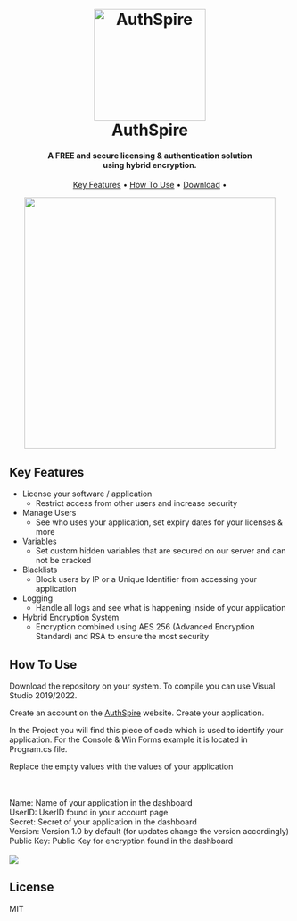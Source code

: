 
<h1 align="center">
  <br>
  <a href="https://authspire.com"><img src="https://i.ibb.co/KxvFZ5B/logo.png" alt="AuthSpire" width="200"></a>
  <br>
  AuthSpire
  <br>
</h1>

<h4 align="center">A FREE and secure licensing & authentication solution<br>using hybrid encryption.</h4>

<p align="center">
  <a href="#key-features">Key Features</a> •
  <a href="#how-to-use">How To Use</a> •
  <a href="#download">Download</a> •
</p>

<div align="center">
    <img src="https://media.giphy.com/media/V6v60D0r4St0xXNJqo/giphy.gif" width="450"> 
</div>


## Key Features

* License your software / application
  - Restrict access from other users and increase security
* Manage Users
  - See who uses your application, set expiry dates for your licenses & more
* Variables
  - Set custom hidden variables that are secured on our server and can not be cracked
* Blacklists
  - Block users by IP or a Unique Identifier from accessing your application
* Logging
  - Handle all logs and see what is happening inside of your application
* Hybrid Encryption System
  - Encryption combined using AES 256 (Advanced Encryption Standard) and RSA to ensure the most security

## How To Use

Download the repository on your system. To compile you can use Visual Studio 2019/2022. 

Create an account on the <a href="https://authspire.com/sign-up">AuthSpire</a> website.
Create your application.


In the Project you will find this piece of code which is used to identify your application.
For the Console & Win Forms example it is located in Program.cs file.

Replace the empty values with the values of your application


<br>
<br>
Name: Name of your application in the dashboard<br>
UserID: UserID found in your account page<br>
Secret: Secret of your application in the dashboard<br>
Version: Version 1.0 by default (for updates change the version accordingly)<br>
Public Key: Public Key for encryption found in the dashboard<br>
<br>

<img src="https://i.ibb.co/Xtm9nJd/Screenshot-2022-12-04-061841.png">

## License

MIT
